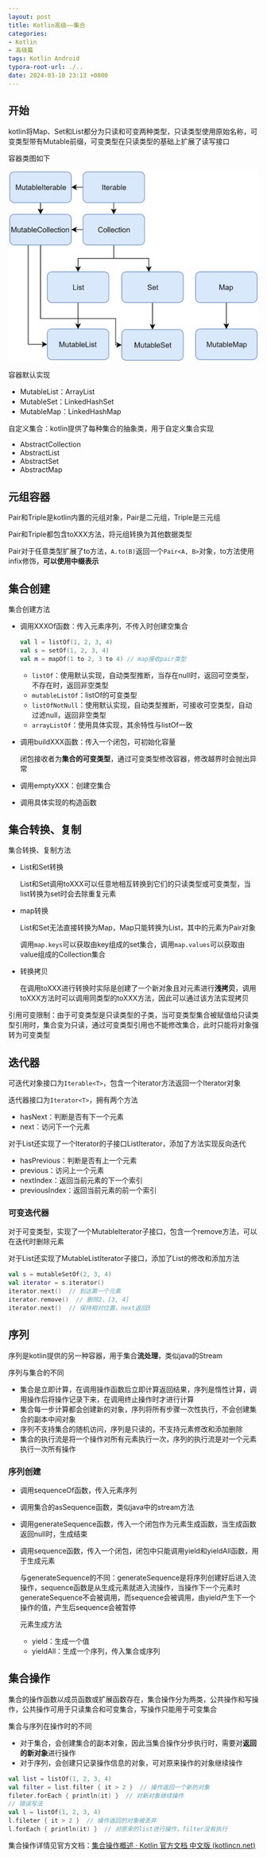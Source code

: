 ```yaml
---
layout: post
title: Kotlin高级——集合
categories:
- Kotlin
- 高级篇
tags: Kotlin Android
typora-root-url: ./..
date: 2024-03-10 23:13 +0800
---
```

## 开始

kotlin将Map、Set和List都分为只读和可变两种类型，只读类型使用原始名称，可变类型带有Mutable前缀，可变类型在只读类型的基础上扩展了读写接口

容器类图如下

<img src="/assets/img/kotlin高级-集合/collections-diagram.png" alt="Collection interfaces hierarchy"  />

容器默认实现

-   MutableList：ArrayList
-   MutableSet：LinkedHashSet
-   MutableMap：LinkedHashMap

自定义集合：kotlin提供了每种集合的抽象类，用于自定义集合实现

-   AbstractCollection
-   AbstractList
-   AbstractSet
-   AbstractMap

## 元组容器

Pair和Triple是kotlin内置的元组对象，Pair是二元组，Triple是三元组

Pair和Triple都包含toXXX方法，将元组转换为其他数据类型

Pair对于任意类型扩展了to方法，`A.to(B)`返回一个`Pair<A, B>`对象，to方法使用infix修饰，**可以使用中缀表示**

## 集合创建

集合创建方法

-   调用XXXOf函数：传入元素序列，不传入时创建空集合

    ``` kotlin
    val l = listOf(1, 2, 3, 4)
    val s = setOf(1, 2, 3, 4)
    val m = mapOf(1 to 2, 3 to 4) // map接收pair类型
    ```

    -   `listOf`：使用默认实现，自动类型推断，当存在null时，返回可空类型，不存在时，返回非空类型
    -   `mutableListOf`：listOf的可变类型
    -   `listOfNotNull`：使用默认实现，自动类型推断，可接收可空类型，自动过滤null，返回非空类型
    -   `arrayListOf`：使用具体实现，其余特性与listOf一致

-   调用buildXXX函数：传入一个闭包，可初始化容量

    闭包接收者为**集合的可变类型**，通过可变类型修改容器，修改越界时会抛出异常

-   调用emptyXXX：创建空集合

-   调用具体实现的构造函数

## 集合转换、复制

集合转换、复制方法

-   List和Set转换

    List和Set调用toXXX可以任意地相互转换到它们的只读类型或可变类型，当list转换为set时会去除重复元素

-   map转换

    List和Set无法直接转换为Map，Map只能转换为List，其中的元素为Pair对象

    调用`map.keys`可以获取由key组成的set集合，调用`map.values`可以获取由value组成的Collection集合

-   转换拷贝

    在调用toXXX进行转换时实际是创建了一个新对象且对元素进行**浅拷贝**，调用toXXX方法时可以调用同类型的toXXX方法，因此可以通过该方法实现拷贝

引用可变限制：由于可变类型是只读类型的子类，当可变类型集合被赋值给只读类型引用时，集合变为只读，通过可变类型引用也不能修改集合，此时只能将对象强转为可变类型

## 迭代器

可迭代对象接口为`Iterable<T>`，包含一个iterator方法返回一个Iterator对象

迭代器接口为`Iterator<T>`，拥有两个方法

-   hasNext：判断是否有下一个元素
-   next：访问下一个元素

对于List还实现了一个Iterator的子接口ListIterator，添加了方法实现反向迭代

-   hasPrevious：判断是否有上一个元素
-   previous：访问上一个元素
-   nextIndex：返回当前元素的下一个索引
-   previousIndex：返回当前元素的前一个索引

### 可变迭代器

对于可变类型，实现了一个MutableIterator子接口，包含一个remove方法，可以在迭代时删除元素

对于List还实现了MutableListIterator子接口，添加了List的修改和添加方法

``` kotlin
val s = mutableSetOf(2, 3, 4)
val iterator = s.iterator()
iterator.next()  // 到达第一个元素
iterator.remove()  // 删除2，[3, 4]
iterator.next()  // 保持相对位置，next返回3
```

## 序列

序列是kotlin提供的另一种容器，用于集合**流处理**，类似java的Stream

序列与集合的不同

-   集合是立即计算，在调用操作函数后立即计算返回结果，序列是惰性计算，调用操作后将操作记录下来，在调用终止操作时才进行计算
-   集合每一步计算都会创建新的对象，序列将所有步骤一次性执行，不会创建集合的副本中间对象
-   序列不支持集合的随机访问，序列是只读的，不支持元素修改和添加删除
-   集合的执行流是将一个操作对所有元素执行一次，序列的执行流是对一个元素执行一次所有操作

### 序列创建

-   调用sequenceOf函数，传入元素序列

-   调用集合的asSequence函数，类似java中的stream方法

-   调用generateSequence函数，传入一个闭包作为元素生成函数，当生成函数返回null时，生成结束

-   调用sequence函数，传入一个闭包，闭包中只能调用yield和yieldAll函数，用于生成元素
    
    与generateSequence的不同：generateSequence是将序列创建好后进入流操作，sequence函数是从生成元素就进入流操作，当操作下一个元素时generateSequence不会被调用，而sequence会被调用，由yield产生下一个操作的值，产生后sequence会被暂停
    
    元素生成方法
    
    -   yield：生成一个值
    -   yieldAll：生成一个序列，传入集合或序列

## 集合操作

集合的操作函数以成员函数或扩展函数存在，集合操作分为两类，公共操作和写操作，公共操作可用于只读集合和可变集合，写操作只能用于可变集合

集合与序列在操作时的不同

-   对于集合，会创建集合的副本对象，因此当集合操作分步执行时，需要对**返回的新对象**进行操作
-   对于序列，会创建只记录操作信息的对象，可对原来操作的对象继续操作

``` kotlin
val list = listOf(1, 2, 3, 4)
val filter = list.filter { it > 2 }  // 操作返回一个新的对象
fileter.forEach { println(it) }  // 对新对象继续操作
// 错误写法
val l = listOf(1, 2, 3, 4)
l.fileter { it > 2 }  // 操作返回的对象被丢弃
l.forEach { println(it) }  // 对原来的list进行操作，filter没有执行
```

集合操作详情见官方文档：[集合操作概述 · Kotlin 官方文档 中文版 (kotlincn.net)](https://book.kotlincn.net/text/collection-operations.html)
